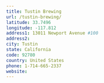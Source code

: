 ```yaml
---
title: Tustin Brewing
url: /tustin-brewing/
latitude: 33.7496
longitude: -117.812
address1: 13011 Newport Avenue #100
address2: 
city: Tustin
state: California
code: 92780
country: United States
phone: 1-714-665-2337
website: 
---
```


